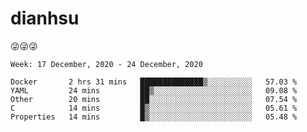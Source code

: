 
# dianhsu

:stuck_out_tongue_winking_eye::stuck_out_tongue_winking_eye::stuck_out_tongue_winking_eye:

<!--START_SECTION:waka-->
```text
Week: 17 December, 2020 - 24 December, 2020

Docker       2 hrs 31 mins   ██████████████▒░░░░░░░░░░   57.03 % 
YAML         24 mins         ██▒░░░░░░░░░░░░░░░░░░░░░░   09.08 % 
Other        20 mins         ██░░░░░░░░░░░░░░░░░░░░░░░   07.54 % 
C            14 mins         █▒░░░░░░░░░░░░░░░░░░░░░░░   05.61 % 
Properties   14 mins         █▒░░░░░░░░░░░░░░░░░░░░░░░   05.48 % 
```
<!--END_SECTION:waka-->
